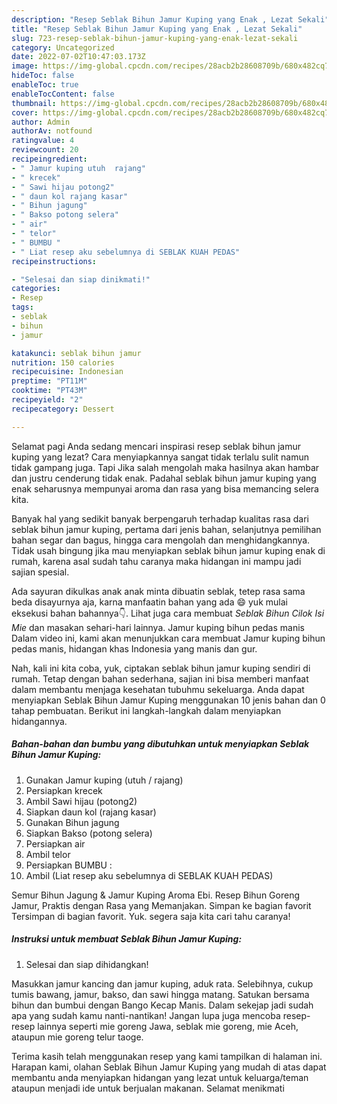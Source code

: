 ```yaml
---
description: "Resep Seblak Bihun Jamur Kuping yang Enak , Lezat Sekali"
title: "Resep Seblak Bihun Jamur Kuping yang Enak , Lezat Sekali"
slug: 723-resep-seblak-bihun-jamur-kuping-yang-enak-lezat-sekali
category: Uncategorized
date: 2022-07-02T10:47:03.173Z
image: https://img-global.cpcdn.com/recipes/28acb2b28608709b/680x482cq70/seblak-bihun-jamur-kuping-foto-resep-utama.jpg
hideToc: false
enableToc: true
enableTocContent: false
thumbnail: https://img-global.cpcdn.com/recipes/28acb2b28608709b/680x482cq70/seblak-bihun-jamur-kuping-foto-resep-utama.jpg
cover: https://img-global.cpcdn.com/recipes/28acb2b28608709b/680x482cq70/seblak-bihun-jamur-kuping-foto-resep-utama.jpg
author: Admin
authorAv: notfound
ratingvalue: 4
reviewcount: 20
recipeingredient:
- " Jamur kuping utuh  rajang"
- " krecek"
- " Sawi hijau potong2"
- " daun kol rajang kasar"
- " Bihun jagung"
- " Bakso potong selera"
- " air"
- " telor"
- " BUMBU "
- " Liat resep aku sebelumnya di SEBLAK KUAH PEDAS"
recipeinstructions:

- "Selesai dan siap dinikmati!"
categories:
- Resep
tags:
- seblak
- bihun
- jamur

katakunci: seblak bihun jamur 
nutrition: 150 calories
recipecuisine: Indonesian
preptime: "PT11M"
cooktime: "PT43M"
recipeyield: "2"
recipecategory: Dessert

---
```



Selamat pagi Anda sedang mencari inspirasi resep seblak bihun jamur kuping yang lezat? Cara menyiapkannya sangat tidak terlalu sulit namun tidak gampang juga. Tapi Jika salah mengolah maka hasilnya akan hambar dan justru cenderung tidak enak. Padahal seblak bihun jamur kuping yang enak seharusnya mempunyai aroma dan rasa yang bisa memancing selera kita.


Banyak hal yang sedikit banyak berpengaruh terhadap kualitas rasa dari seblak bihun jamur kuping, pertama dari jenis bahan, selanjutnya pemilihan bahan segar dan bagus, hingga cara mengolah dan menghidangkannya. Tidak usah bingung jika mau menyiapkan seblak bihun jamur kuping enak di rumah, karena asal sudah tahu caranya maka hidangan ini mampu jadi sajian spesial.

Ada sayuran dikulkas anak anak minta dibuatin seblak, tetep rasa sama beda disayurnya aja, karna manfaatin bahan yang ada 😄 yuk mulai eksekusi bahan bahannya👇. Lihat juga cara membuat *Seblak Bihun Cilok Isi Mie* dan masakan sehari-hari lainnya. Jamur kuping bihun pedas manis Dalam video ini, kami akan menunjukkan cara membuat Jamur kuping bihun pedas manis, hidangan khas Indonesia yang manis dan gur.


Nah, kali ini kita coba, yuk, ciptakan seblak bihun jamur kuping sendiri di rumah. Tetap dengan bahan sederhana, sajian ini bisa memberi manfaat dalam membantu menjaga kesehatan tubuhmu sekeluarga. Anda dapat menyiapkan Seblak Bihun Jamur Kuping menggunakan 10 jenis bahan dan 0 tahap pembuatan. Berikut ini langkah-langkah dalam menyiapkan hidangannya.

<!--inarticleads1-->

##### Bahan-bahan dan bumbu yang dibutuhkan untuk menyiapkan Seblak Bihun Jamur Kuping:

1. Gunakan  Jamur kuping (utuh / rajang)
1. Persiapkan  krecek
1. Ambil  Sawi hijau (potong2)
1. Siapkan  daun kol (rajang kasar)
1. Gunakan  Bihun jagung
1. Siapkan  Bakso (potong selera)
1. Persiapkan  air
1. Ambil  telor
1. Persiapkan  BUMBU :
1. Ambil  (Liat resep aku sebelumnya di SEBLAK KUAH PEDAS)


Semur Bihun Jagung &amp; Jamur Kuping Aroma Ebi. Resep Bihun Goreng Jamur, Praktis dengan Rasa yang Memanjakan. Simpan ke bagian favorit Tersimpan di bagian favorit. Yuk. segera saja kita cari tahu caranya! 

<!--inarticleads2-->

##### Instruksi untuk membuat Seblak Bihun Jamur Kuping:


1. Selesai dan siap dihidangkan!

Masukkan jamur kancing dan jamur kuping, aduk rata. Selebihnya, cukup tumis bawang, jamur, bakso, dan sawi hingga matang. Satukan bersama bihun dan bumbui dengan Bango Kecap Manis. Dalam sekejap jadi sudah apa yang sudah kamu nanti-nantikan! Jangan lupa juga mencoba resep-resep lainnya seperti mie goreng Jawa, seblak mie goreng, mie Aceh, ataupun mie goreng telur taoge. 

Terima kasih telah menggunakan resep yang kami tampilkan di halaman ini. Harapan kami, olahan Seblak Bihun Jamur Kuping yang mudah di atas dapat membantu anda menyiapkan hidangan yang lezat untuk keluarga/teman ataupun menjadi ide untuk berjualan makanan. Selamat menikmati
